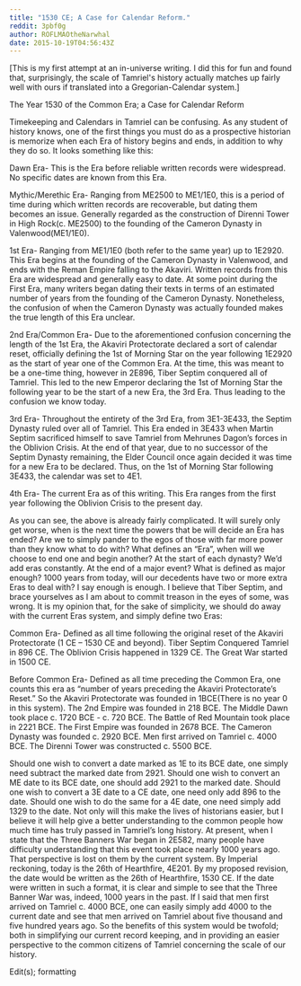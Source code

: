 ```yaml
---
title: "1530 CE; A Case for Calendar Reform."
reddit: 3pbf0g
author: ROFLMAOtheNarwhal
date: 2015-10-19T04:56:43Z
---
```


[This is my first attempt at an in-universe writing. I did this for fun and found that, surprisingly, the scale of Tamriel's history actually matches up fairly well with ours if translated into a Gregorian-Calendar system.]

The Year 1530 of the Common Era; a Case for Calendar Reform

Timekeeping and Calendars in Tamriel can be confusing. As any student of history knows, one of the first things you must do as a prospective historian is memorize when each Era of history begins and ends, in addition to why they do so. It looks something like this:

Dawn Era- This is the Era before reliable written records were widespread. No specific dates are known from this Era.

Mythic/Merethic Era- Ranging from ME2500 to ME1/1E0, this is a period of time during which written records are recoverable, but dating them becomes an issue. Generally regarded as the construction of Direnni Tower in High Rock(c. ME2500) to the founding of the Cameron Dynasty in Valenwood(ME1/1E0).

1st Era- Ranging from ME1/1E0 (both refer to the same year) up to 1E2920. This Era begins at the founding of the Cameron Dynasty in Valenwood, and ends with the Reman Empire falling to the Akaviri. Written records from this Era are widespread and generally easy to date.  At some point during the First Era, many writers began dating their texts in terms of an estimated number of years from the founding of the Cameron Dynasty. Nonetheless, the confusion of when the Cameron Dynasty was actually founded makes the true length of this Era unclear.

2nd Era/Common Era- Due to the aforementioned confusion concerning the length of the 1st Era, the Akaviri Protectorate declared a sort of calendar reset, officially defining the 1st of Morning Star on the year following 1E2920 as the start of year one of the Common Era. At the time, this was meant to be a one-time thing, however in 2E896, Tiber Septim conquered all of Tamriel. This led to the new Emperor declaring the 1st of Morning Star the following year to be the start of a new Era, the 3rd Era. Thus leading to the confusion we know today. 

3rd Era- Throughout the entirety of the 3rd Era, from 3E1-3E433, the Septim Dynasty ruled over all of Tamriel. This Era ended in 3E433 when Martin Septim sacrificed himself to save Tamriel from Mehrunes Dagon’s forces in the Oblivion Crisis. At the end of that year, due to no successor of the Septim Dynasty remaining, the Elder Council once again decided it was time for a new Era to be declared. Thus, on the 1st of Morning Star following 3E433, the calendar was set to 4E1. 

4th Era- The current Era as of this writing. This Era ranges from the first year following the Oblivion Crisis to the present day.

As you can see, the above is already fairly complicated. It will surely only get worse, when is the next time the powers that be will decide an Era has ended? Are we to simply pander to the egos of those with far more power than they know what to do with? What defines an “Era”, when will we choose to end one and begin another? At the start of each dynasty? We’d add eras constantly. At the end of a major event? What is defined as major enough? 1000 years from today, will our decedents have two or more extra Eras to deal with? I say enough is enough. I believe that Tiber Septim, and brace yourselves as I am about to commit treason in the eyes of some, was wrong. It is my opinion that, for the sake of simplicity, we should do away with the current Eras system, and simply define two Eras:

Common Era- Defined as all time following the original reset of the Akaviri Protectorate (1 CE – 1530 CE and beyond). Tiber Septim Conquered Tamriel in 896 CE. The Oblivion Crisis happened in 1329 CE. The Great War started in 1500 CE.

Before Common Era- Defined as all time preceding the Common Era, one counts this era as “number of years preceding the Akaviri Protectorate’s Reset.” So the Akaviri Protectorate was founded in 1BCE(There is no year 0 in this system). The 2nd Empire was founded in 218 BCE. The Middle Dawn took place c. 1720 BCE - c. 720 BCE.  The Battle of Red Mountain took place in 2221 BCE. The First Empire was founded in 2678 BCE. The Cameron Dynasty was founded c. 2920 BCE. Men first arrived on Tamriel c. 4000 BCE. The Direnni Tower was constructed c. 5500 BCE. 

Should one wish to convert a date marked as 1E to its BCE date, one simply need subtract the marked date from 2921. Should one wish to convert an ME date to its BCE date, one should add 2921 to the marked date.  Should one wish to convert a 3E date to a CE date, one need only add 896 to the date. Should one wish to do the same for a 4E date, one need simply add 1329 to the date. Not only will this make the lives of historians easier, but I believe it will help give a better understanding to the common people how much time has truly passed in Tamriel’s long history. At present, when I state that the Three Banners War began in 2E582, many people have difficulty understanding that this event took place nearly 1000 years ago. That perspective is lost on them by the current system. By Imperial reckoning, today is the 26th of Hearthfire, 4E201. By my proposed revision, the date would be written as the 26th of Hearthfire, 1530 CE.  If the date were written in such a format, it is clear and simple to see that the Three Banner War was, indeed, 1000 years in the past. If I said that men first arrived on Tamriel c. 4000 BCE, one can easily simply add 4000 to the current date and see that men arrived on Tamriel about five thousand and five hundred years ago. So the benefits of this system would be twofold; both in simplifying our current record keeping, and in providing an easier perspective to the common citizens of Tamriel concerning the scale of our history.

Edit(s); formatting

